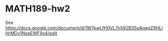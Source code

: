# MATH189-hw2
See https://docs.google.com/document/d/1W7ewLfH0VL7n592B35uAqeqZ9HLlHrMDv1NseEWF9x4/edit
